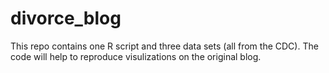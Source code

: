 # divorce_blog
This repo contains one R script and three data sets (all from the CDC).  The code will help to reproduce visulizations on the original blog.
